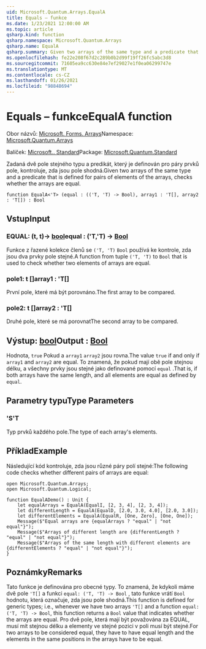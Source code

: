```yaml
---
uid: Microsoft.Quantum.Arrays.EqualA
title: Equals – funkce
ms.date: 1/23/2021 12:00:00 AM
ms.topic: article
qsharp.kind: function
qsharp.namespace: Microsoft.Quantum.Arrays
qsharp.name: EqualA
qsharp.summary: Given two arrays of the same type and a predicate that is defined for pairs of elements of the arrays, checks whether the arrays are equal.
ms.openlocfilehash: fe22e208f67d2c289b0b2d99f19ff26fc5abc3d8
ms.sourcegitcommit: 71605ea9cc630e84e7ef29027e1f0ea06299747e
ms.translationtype: MT
ms.contentlocale: cs-CZ
ms.lasthandoff: 01/26/2021
ms.locfileid: "98848694"
---
```

# <a name="equala-function"></a><span data-ttu-id="fd9a1-102">Equals – funkce</span><span class="sxs-lookup"><span data-stu-id="fd9a1-102">EqualA function</span></span>

<span data-ttu-id="fd9a1-103">Obor názvů: [Microsoft. Forms. Arrays](xref:Microsoft.Quantum.Arrays)</span><span class="sxs-lookup"><span data-stu-id="fd9a1-103">Namespace: [Microsoft.Quantum.Arrays](xref:Microsoft.Quantum.Arrays)</span></span>

<span data-ttu-id="fd9a1-104">Balíček: [Microsoft.. Standard](https://nuget.org/packages/Microsoft.Quantum.Standard)</span><span class="sxs-lookup"><span data-stu-id="fd9a1-104">Package: [Microsoft.Quantum.Standard](https://nuget.org/packages/Microsoft.Quantum.Standard)</span></span>


<span data-ttu-id="fd9a1-105">Zadaná dvě pole stejného typu a predikát, který je definován pro páry prvků pole, kontroluje, zda jsou pole shodná.</span><span class="sxs-lookup"><span data-stu-id="fd9a1-105">Given two arrays of the same type and a predicate that is defined for pairs of elements of the arrays, checks whether the arrays are equal.</span></span>

```qsharp
function EqualA<'T> (equal : (('T, 'T) -> Bool), array1 : 'T[], array2 : 'T[]) : Bool
```


## <a name="input"></a><span data-ttu-id="fd9a1-106">Vstup</span><span class="sxs-lookup"><span data-stu-id="fd9a1-106">Input</span></span>

### <a name="equal--tt---bool"></a><span data-ttu-id="fd9a1-107">EQUAL: (t, t)-> [bool](xref:microsoft.quantum.lang-ref.bool)</span><span class="sxs-lookup"><span data-stu-id="fd9a1-107">equal : ('T,'T) -> [Bool](xref:microsoft.quantum.lang-ref.bool)</span></span>

<span data-ttu-id="fd9a1-108">Funkce z řazené kolekce členů se `('T, 'T)` `Bool` používá ke kontrole, zda jsou dva prvky pole stejné.</span><span class="sxs-lookup"><span data-stu-id="fd9a1-108">A function from tuple `('T, 'T)` to `Bool` that is used to check whether two elements of arrays are equal.</span></span>


### <a name="array1--t"></a><span data-ttu-id="fd9a1-109">pole1: t []</span><span class="sxs-lookup"><span data-stu-id="fd9a1-109">array1 : 'T[]</span></span>

<span data-ttu-id="fd9a1-110">První pole, které má být porovnáno.</span><span class="sxs-lookup"><span data-stu-id="fd9a1-110">The first array to be compared.</span></span>


### <a name="array2--t"></a><span data-ttu-id="fd9a1-111">pole2: t []</span><span class="sxs-lookup"><span data-stu-id="fd9a1-111">array2 : 'T[]</span></span>

<span data-ttu-id="fd9a1-112">Druhé pole, které se má porovnat</span><span class="sxs-lookup"><span data-stu-id="fd9a1-112">The second array to be compared.</span></span>



## <a name="output--bool"></a><span data-ttu-id="fd9a1-113">Výstup: [bool](xref:microsoft.quantum.lang-ref.bool)</span><span class="sxs-lookup"><span data-stu-id="fd9a1-113">Output : [Bool](xref:microsoft.quantum.lang-ref.bool)</span></span>

<span data-ttu-id="fd9a1-114">Hodnota, `true` Pokud a `array1` `array2` jsou rovna.</span><span class="sxs-lookup"><span data-stu-id="fd9a1-114">The value `true` if and only if `array1` and `array2` are equal.</span></span>
<span data-ttu-id="fd9a1-115">To znamená, že pokud mají obě pole stejnou délku, a všechny prvky jsou stejné jako definované pomocí `equal` .</span><span class="sxs-lookup"><span data-stu-id="fd9a1-115">That is, if both arrays have the same length, and all elements are equal as defined by `equal`.</span></span>

## <a name="type-parameters"></a><span data-ttu-id="fd9a1-116">Parametry typu</span><span class="sxs-lookup"><span data-stu-id="fd9a1-116">Type Parameters</span></span>

### <a name="t"></a><span data-ttu-id="fd9a1-117">'S</span><span class="sxs-lookup"><span data-stu-id="fd9a1-117">'T</span></span>

<span data-ttu-id="fd9a1-118">Typ prvků každého pole.</span><span class="sxs-lookup"><span data-stu-id="fd9a1-118">The type of each array's elements.</span></span>

## <a name="example"></a><span data-ttu-id="fd9a1-119">Příklad</span><span class="sxs-lookup"><span data-stu-id="fd9a1-119">Example</span></span>

<span data-ttu-id="fd9a1-120">Následující kód kontroluje, zda jsou různé páry polí stejné:</span><span class="sxs-lookup"><span data-stu-id="fd9a1-120">The following code checks whether different pairs of arrays are equal:</span></span>

```qsharp
open Microsoft.Quantum.Arrays;
open Microsoft.Quantum.Logical;

function EqualADemo() : Unit {
    let equalArrays = EqualA(EqualI, [2, 3, 4], [2, 3, 4]);
    let differentLength = EqualA(EqualD, [2.0, 3.0, 4.0], [2.0, 3.0]);
    let differentElements = EqualA(EqualR, [One, Zero], [One, One]);
    Message($"Equal arrays are {equalArrays ? "equal" | "not equal"}");
    Message($"Arrays of different length are {differentLength ? "equal" | "not equal"}");
    Message($"Arrays of the same length with different elements are {differentElements ? "equal" | "not equal"}");
}
```

## <a name="remarks"></a><span data-ttu-id="fd9a1-121">Poznámky</span><span class="sxs-lookup"><span data-stu-id="fd9a1-121">Remarks</span></span>

<span data-ttu-id="fd9a1-122">Tato funkce je definována pro obecné typy. To znamená, že kdykoli máme dvě pole `'T[]` a funkci `equal: ('T, 'T) -> Bool` , tato funkce vrátí `Bool` hodnotu, která označuje, zda jsou pole shodná.</span><span class="sxs-lookup"><span data-stu-id="fd9a1-122">This function is defined for generic types; i.e., whenever we have two arrays `'T[]` and a function `equal: ('T, 'T) -> Bool`, this function returns a `Bool` value that indicates whether the arrays are equal.</span></span>
<span data-ttu-id="fd9a1-123">Pro dvě pole, která mají být považována za EQUAL, musí mít stejnou délku a elementy ve stejné pozici v poli musí být stejné.</span><span class="sxs-lookup"><span data-stu-id="fd9a1-123">For two arrays to be considered equal, they have to have equal length and the elements in the same positions in the arrays have to be equal.</span></span>